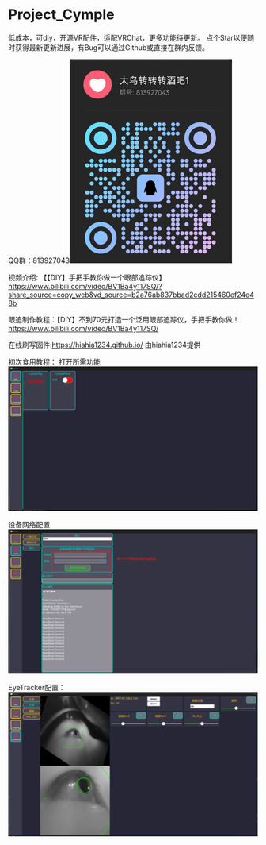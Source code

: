 # Project_Cymple
低成本，可diy，开源VR配件，适配VRChat，更多功能待更新。
点个Star以便随时获得最新更新进展，有Bug可以通过Github或直接在群内反馈。

QQ群：813927043![image](https://github.com/Dominocs/Project_Cymple/blob/main/tutorial/qqgroup.png)

视频介绍: 【【DIY】手把手教你做一个眼部追踪仪】 https://www.bilibili.com/video/BV1Ba4y117SQ/?share_source=copy_web&vd_source=b2a76ab837bbad2cdd215460ef24e48b

眼追制作教程：【DIY】不到70元打造一个泛用眼部追踪仪，手把手教你做！ https://www.bilibili.com/video/BV1Ba4y117SQ/

在线刷写固件:https://hiahia1234.github.io/ 由hiahia1234提供

初次食用教程：
打开所需功能
![image](https://github.com/Dominocs/Project_Cymple/blob/main/tutorial/step1.png)

设备网络配置
![image](https://github.com/Dominocs/Project_Cymple/blob/main/tutorial/step2.png)

EyeTracker配置：
![image](https://github.com/Dominocs/Project_Cymple/blob/main/tutorial/step3.png)

